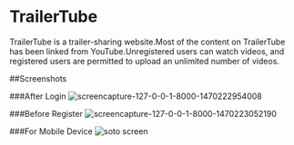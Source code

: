 # TrailerTube
TrailerTube is a trailer-sharing website.Most of the content on TrailerTube has been linked from YouTube.Unregistered users can watch videos, and registered users are permitted to upload an unlimited number of videos.

##Screenshots

###After Login
![screencapture-127-0-0-1-8000-1470222954008](https://cloud.githubusercontent.com/assets/13767521/17365465/186bf92a-59a8-11e6-8239-305c1e717505.png)

###Before Register
![screencapture-127-0-0-1-8000-1470223052190](https://cloud.githubusercontent.com/assets/13767521/17365466/186df950-59a8-11e6-906f-7585166418c1.png)

###For Mobile Device
![soto screen](https://cloud.githubusercontent.com/assets/13767521/17365467/18786b56-59a8-11e6-9efb-fdf11b7b813f.png)

